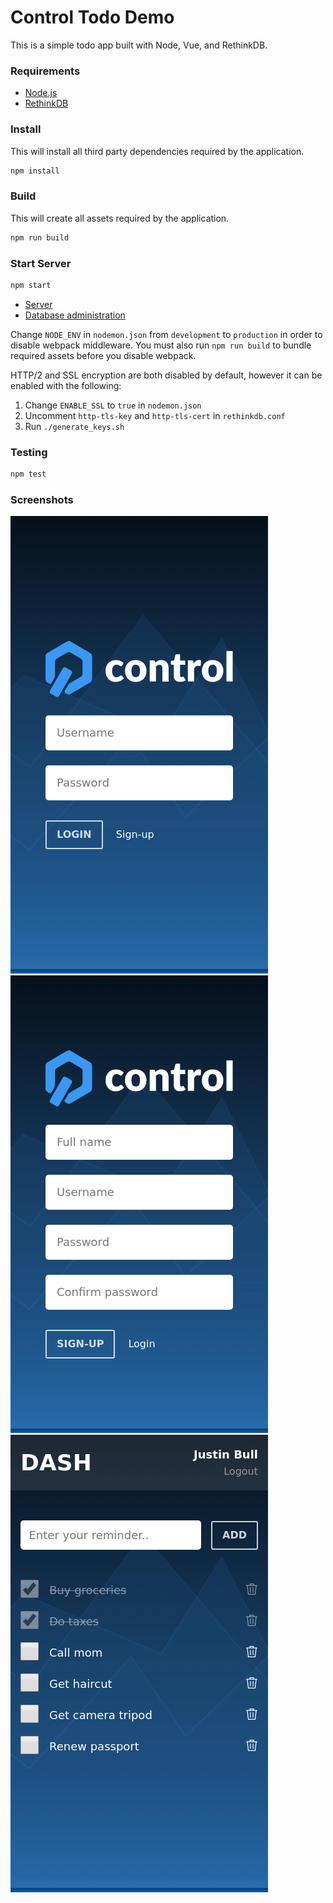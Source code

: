 # Control Todo Demo

This is a simple todo app built with Node, Vue, and RethinkDB.

### Requirements

- [Node.js](https://nodejs.org/en/download/)
- [RethinkDB](https://rethinkdb.com/docs/install/)

### Install

This will install all third party dependencies required by the application.

```bash
npm install
```

### Build

This will create all assets required by the application.

```bash
npm run build
```

### Start Server

```bash
npm start
```

- [Server](http://localhost:8000/)
- [Database administration](http://localhost:8080/)

Change `NODE_ENV` in `nodemon.json` from `development` to `production` in order to disable webpack middleware.
You must also run `npm run build` to bundle required assets before you disable webpack.

HTTP/2 and SSL encryption are both disabled by default, however it can be enabled with the following:
1. Change `ENABLE_SSL` to `true` in `nodemon.json`
2. Uncomment `http-tls-key` and `http-tls-cert` in `rethinkdb.conf`
3. Run `./generate_keys.sh`

### Testing

```bash
npm test
```

### Screenshots

![Login](screenshots/login.png?raw=true)
![Signup](screenshots/signup.png?raw=true)
![Dashboard](screenshots/dashboard.png?raw=true)
